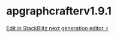 # apgraphcrafterv1.9.1

[Edit in StackBlitz next generation editor ⚡️](https://stackblitz.com/~/github.com/APserver1/apgraphcrafterv1.9.1)